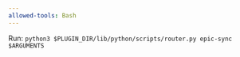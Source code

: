 ```yaml
---
allowed-tools: Bash
---
```


Run: `python3 $PLUGIN_DIR/lib/python/scripts/router.py epic-sync $ARGUMENTS`
